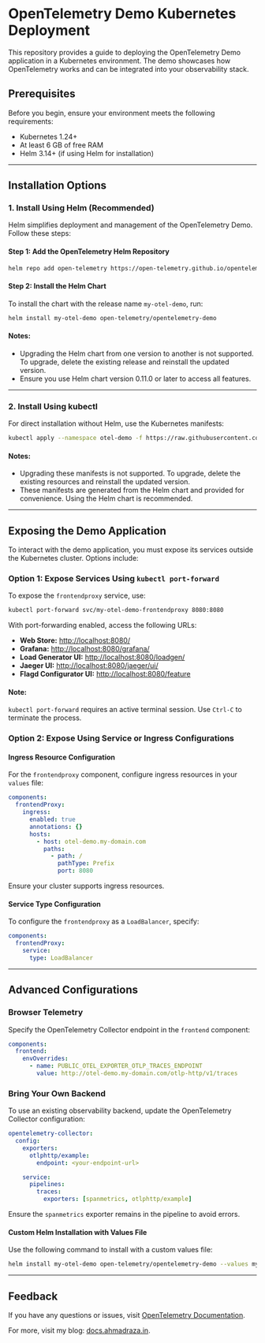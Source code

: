 # OpenTelemetry Demo Kubernetes Deployment

This repository provides a guide to deploying the OpenTelemetry Demo application in a Kubernetes environment. The demo showcases how OpenTelemetry works and can be integrated into your observability stack.

## Prerequisites

Before you begin, ensure your environment meets the following requirements:

- Kubernetes 1.24+
- At least 6 GB of free RAM
- Helm 3.14+ (if using Helm for installation)

---

## Installation Options

### 1. Install Using Helm (Recommended)

Helm simplifies deployment and management of the OpenTelemetry Demo. Follow these steps:

#### Step 1: Add the OpenTelemetry Helm Repository
```bash
helm repo add open-telemetry https://open-telemetry.github.io/opentelemetry-helm-charts
```

#### Step 2: Install the Helm Chart
To install the chart with the release name `my-otel-demo`, run:
```bash
helm install my-otel-demo open-telemetry/opentelemetry-demo
```

#### Notes:
- Upgrading the Helm chart from one version to another is not supported. To upgrade, delete the existing release and reinstall the updated version.
- Ensure you use Helm chart version 0.11.0 or later to access all features.

---

### 2. Install Using kubectl

For direct installation without Helm, use the Kubernetes manifests:
```bash
kubectl apply --namespace otel-demo -f https://raw.githubusercontent.com/open-telemetry/opentelemetry-demo/main/kubernetes/opentelemetry-demo.yaml
```

#### Notes:
- Upgrading these manifests is not supported. To upgrade, delete the existing resources and reinstall the updated version.
- These manifests are generated from the Helm chart and provided for convenience. Using the Helm chart is recommended.

---

## Exposing the Demo Application

To interact with the demo application, you must expose its services outside the Kubernetes cluster. Options include:

### Option 1: Expose Services Using `kubectl port-forward`
To expose the `frontendproxy` service, use:
```bash
kubectl port-forward svc/my-otel-demo-frontendproxy 8080:8080
```

With port-forwarding enabled, access the following URLs:
- **Web Store:** [http://localhost:8080/](http://localhost:8080/)
- **Grafana:** [http://localhost:8080/grafana/](http://localhost:8080/grafana/)
- **Load Generator UI:** [http://localhost:8080/loadgen/](http://localhost:8080/loadgen/)
- **Jaeger UI:** [http://localhost:8080/jaeger/ui/](http://localhost:8080/jaeger/ui/)
- **Flagd Configurator UI:** [http://localhost:8080/feature](http://localhost:8080/feature)

#### Note:
`kubectl port-forward` requires an active terminal session. Use `Ctrl-C` to terminate the process.

### Option 2: Expose Using Service or Ingress Configurations

#### Ingress Resource Configuration
For the `frontendproxy` component, configure ingress resources in your `values` file:
```yaml
components:
  frontendProxy:
    ingress:
      enabled: true
      annotations: {}
      hosts:
        - host: otel-demo.my-domain.com
          paths:
            - path: /
              pathType: Prefix
              port: 8080
```
Ensure your cluster supports ingress resources.

#### Service Type Configuration
To configure the `frontendproxy` as a `LoadBalancer`, specify:
```yaml
components:
  frontendProxy:
    service:
      type: LoadBalancer
```

---

## Advanced Configurations

### Browser Telemetry
Specify the OpenTelemetry Collector endpoint in the `frontend` component:
```yaml
components:
  frontend:
    envOverrides:
      - name: PUBLIC_OTEL_EXPORTER_OTLP_TRACES_ENDPOINT
        value: http://otel-demo.my-domain.com/otlp-http/v1/traces
```

### Bring Your Own Backend
To use an existing observability backend, update the OpenTelemetry Collector configuration:
```yaml
opentelemetry-collector:
  config:
    exporters:
      otlphttp/example:
        endpoint: <your-endpoint-url>

    service:
      pipelines:
        traces:
          exporters: [spanmetrics, otlphttp/example]
```
Ensure the `spanmetrics` exporter remains in the pipeline to avoid errors.

#### Custom Helm Installation with Values File
Use the following command to install with a custom values file:
```bash
helm install my-otel-demo open-telemetry/opentelemetry-demo --values my-values-file.yaml
```

---

## Feedback
If you have any questions or issues, visit [OpenTelemetry Documentation](https://opentelemetry.io/docs/demo/kubernetes-deployment/).

For more, visit my blog: [docs.ahmadraza.in](https://docs.ahmadraza.in).
